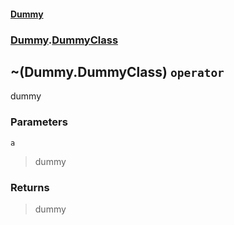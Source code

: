 #### [Dummy](./Dummy.md 'Dummy')
### [Dummy](./Dummy.md#Dummy 'Dummy').[DummyClass](./Dummy-DummyClass.md 'Dummy.DummyClass')
## ~(Dummy.DummyClass) `operator`
dummy
### Parameters

<a name='Dummy-DummyClass-op_OnesComplement(Dummy-DummyClass)-a'></a>
`a`
>dummy
### Returns
>dummy
